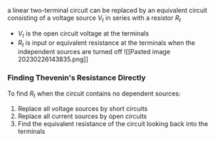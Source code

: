 a linear two-terminal circuit can be replaced by an equivalent circuit consisting of a voltage source $V_t$ in series with a resistor $R_t$
- $V_t$ is the open circuit voltage at the terminals
- $R_t$ is input or equivalent resistance at the terminals when the independent sources are turned off
![[Pasted image 20230226143835.png]]

### Finding Thevenin's Resistance Directly
To find $R_t$ when the circuit contains no dependent sources:
1. Replace all voltage sources by short circuits
2. Replace all current sources by open circuits
3. Find the equivalent resistance of the circuit looking back into the terminals